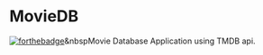 # MovieDB
[![forthebadge](https://forthebadge.com/images/badges/made-with-javascript.svg)](https://forthebadge.com)&nbspMovie Database Application using TMDB api.
